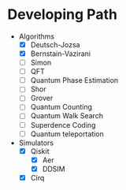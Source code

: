 # **Developing Path**

- Algorithms
  - [x] Deutsch-Jozsa
  - [x] Bernstain-Vazirani
  - [ ] Simon
  - [ ] QFT
  - [ ] Quantum Phase Estimation
  - [ ] Shor
  - [ ] Grover
  - [ ] Quantum Counting
  - [ ] Quantum Walk Search
  - [ ] Superdence Coding
  - [ ] Quantum teleportation
- Simulators
  - [x] Qiskit
    - [x] Aer
    - [x] DDSIM
  - [x] Cirq
